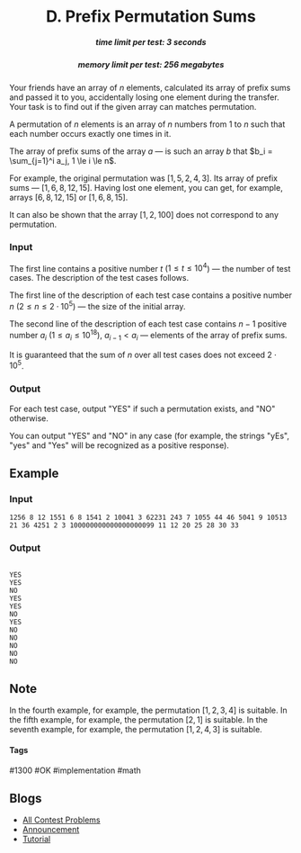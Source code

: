 <h1 style='text-align: center;'> D. Prefix Permutation Sums</h1>

<h5 style='text-align: center;'>time limit per test: 3 seconds</h5>
<h5 style='text-align: center;'>memory limit per test: 256 megabytes</h5>

Your friends have an array of $n$ elements, calculated its array of prefix sums and passed it to you, accidentally losing one element during the transfer. Your task is to find out if the given array can matches permutation.

A permutation of $n$ elements is an array of $n$ numbers from $1$ to $n$ such that each number occurs exactly one times in it.

The array of prefix sums of the array $a$ — is such an array $b$ that $b_i = \sum_{j=1}^i a_j, 1 \le i \le n$.

For example, the original permutation was $[1, 5, 2, 4, 3]$. Its array of prefix sums — $[1, 6, 8, 12, 15]$. Having lost one element, you can get, for example, arrays $[6, 8, 12, 15]$ or $[1, 6, 8, 15]$.

It can also be shown that the array $[1, 2, 100]$ does not correspond to any permutation.

### Input

The first line contains a positive number $t$ ($1 \le t \le 10^4$) — the number of test cases. The description of the test cases follows.

The first line of the description of each test case contains a positive number $n$ ($2 \le n \le 2 \cdot 10^5$) — the size of the initial array.

The second line of the description of each test case contains $n - 1$ positive number $a_i$ ($1 \le a_i \le 10^{18}$), $a_{i-1} < a_i$ — elements of the array of prefix sums.

It is guaranteed that the sum of $n$ over all test cases does not exceed $2 \cdot 10^5$.

### Output

For each test case, output "YES" if such a permutation exists, and "NO" otherwise.

You can output "YES" and "NO" in any case (for example, the strings "yEs", "yes" and "Yes" will be recognized as a positive response).

## Example

### Input


```text
1256 8 12 1551 6 8 1541 2 10041 3 62231 243 7 1055 44 46 5041 9 10513 21 36 4251 2 3 100000000000000000099 11 12 20 25 28 30 33
```
### Output

```text

YES
YES
NO
YES
YES
NO
YES
NO
NO
NO
NO
NO

```
## Note

In the fourth example, for example, the permutation $[1, 2, 3, 4]$ is suitable. In the fifth example, for example, the permutation $[2, 1]$ is suitable. In the seventh example, for example, the permutation $[1, 2, 4, 3]$ is suitable.



#### Tags 

#1300 #OK #implementation #math 

## Blogs
- [All Contest Problems](../Codeforces_Round_888_(Div._3).md)
- [Announcement](../blogs/Announcement.md)
- [Tutorial](../blogs/Tutorial.md)
